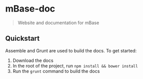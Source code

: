 # mBase-doc

> Website and documentation for mBase

## Quickstart

Assemble and Grunt are used to build the docs. To get started:

1. Download the docs
2. In the root of the project, run `npm install && bower install`
3. Run the `grunt` command to build the docs
